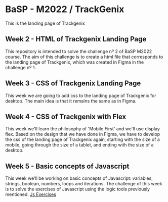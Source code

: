 # BaSP - M2022 / TrackGenix

This is the landing page of Trackgenix

## Week 2 - HTML of Trackgenix Landing Page

This repository is intended to solve the challenge nº 2 of BaSP M2022 course. The aim of this challenge is to create a html file that corresponds to the landing page of Trackgenix, which was created in Figma in the challenge nº 1.

## Week 3 - CSS of Trackgenix Landing Page

This week we are going to add css to the landing page of Trackgenix for desktop. The main idea is that it remains the same as in Figma.

## Week 4 - CSS of Trackgenix with Flex

This week we'll learn the philosophy of 'Mobile First' and we'll use display flex. Based on the design that we have done in Figma, we have to develop the css of the landing page of Trackgenix again, starting with the size of a mobile, going through the size of a tablet, and ending with the size of a desktop.

## Week 5 - Basic concepts of Javascript

This week we'll be working on basic concepts of Javascript: variables, strings, boolean, numbers, loops and iterations. The challenge of this week is to solve the exercises of Javascript using the logic tools previously mentioned.
[Js Exercises](https://juanoauil.github.io/BaSP-M2022-Etapa-1/semana-05/index.html)